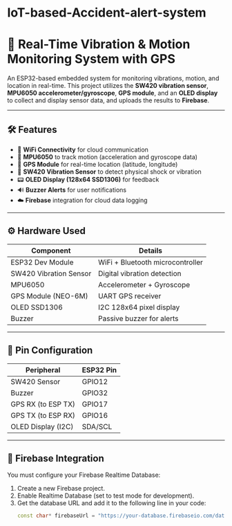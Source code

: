 # IoT-based-Accident-alert-system

# 🚨 Real-Time Vibration & Motion Monitoring System with GPS

An ESP32-based embedded system for monitoring vibrations, motion, and location in real-time. This project utilizes the **SW420 vibration sensor**, **MPU6050 accelerometer/gyroscope**, **GPS module**, and an **OLED display** to collect and display sensor data, and uploads the results to **Firebase**.

---

## 🛠️ Features

- 📶 **WiFi Connectivity** for cloud communication  
- 🎯 **MPU6050** to track motion (acceleration and gyroscope data)  
- 📍 **GPS Module** for real-time location (latitude, longitude)  
- 🔔 **SW420 Vibration Sensor** to detect physical shock or vibration  
- 📟 **OLED Display (128x64 SSD1306)** for feedback  
- 🔊 **Buzzer Alerts** for user notifications  
- ☁️ **Firebase** integration for cloud data logging

---

## ⚙️ Hardware Used

| Component              | Details                          |
|------------------------|----------------------------------|
| ESP32 Dev Module       | WiFi + Bluetooth microcontroller |
| SW420 Vibration Sensor | Digital vibration detection      |
| MPU6050                | Accelerometer + Gyroscope        |
| GPS Module (NEO-6M)    | UART GPS receiver                |
| OLED SSD1306           | I2C 128x64 pixel display         |
| Buzzer                 | Passive buzzer for alerts        |

---

## 🔌 Pin Configuration

| Peripheral        | ESP32 Pin |
|------------------|-----------|
| SW420 Sensor     | GPIO12    |
| Buzzer           | GPIO32    |
| GPS RX (to ESP TX)| GPIO17   |
| GPS TX (to ESP RX)| GPIO16   |
| OLED Display (I2C)| SDA/SCL   |

---

## 📲 Firebase Integration

You must configure your Firebase Realtime Database:

1. Create a new Firebase project.
2. Enable Realtime Database (set to test mode for development).
3. Get the database URL and add it to the following line in your code:
   ```cpp
   const char* firebaseUrl = "https://your-database.firebaseio.com/data.json";
